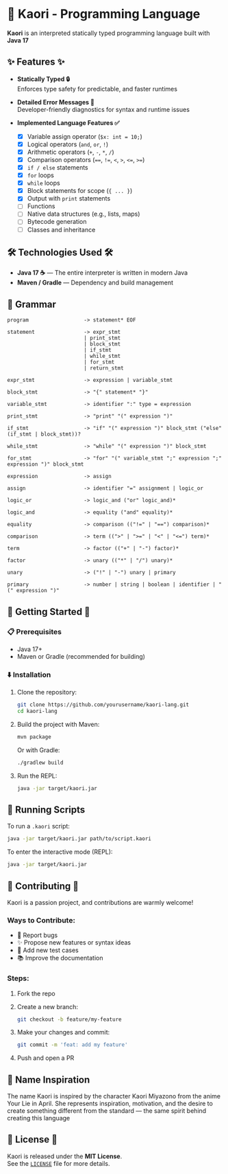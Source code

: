 # 🎻 Kaori - Programming Language

**Kaori** is an interpreted statically typed programming language built with **Java 17**

## ✨ Features ✨

-   **Statically Typed 🔒**  
    Enforces type safety for predictable, and faster runtimes

-   **Detailed Error Messages 🎯**  
    Developer-friendly diagnostics for syntax and runtime issues

-   **Implemented Language Features ✅**

    -   [x] Variable assign operator (`$x: int = 10;`)
    -   [x] Logical operators (`and`, `or`, `!`)
    -   [x] Arithmetic operators (`+`, `-`, `*`, `/`)
    -   [x] Comparison operators (`==`, `!=`, `<`, `>`, `<=`, `>=`)
    -   [x] `if / else` statements
    -   [x] `for` loops
    -   [x] `while` loops
    -   [x] Block statements for scope (`{ ... }`)
    -   [x] Output with `print` statements
    -   [ ] Functions
    -   [ ] Native data structures (e.g., lists, maps)
    -   [ ] Bytecode generation
    -   [ ] Classes and inheritance

## 🛠️ Technologies Used 🛠️

-   **Java 17 ☕** — The entire interpreter is written in modern Java
-   **Maven / Gradle** — Dependency and build management

## 📜 Grammar

```text
program                  -> statement* EOF

statement                -> expr_stmt
                         | print_stmt
                         | block_stmt
                         | if_stmt
                         | while_stmt
                         | for_stmt
                         | return_stmt

expr_stmt                -> expression | variable_stmt

block_stmt               -> "{" statement* "}"

variable_stmt            -> identifier ":" type = expression

print_stmt               -> "print" "(" expression ")"

if_stmt                  -> "if" "(" expression ")" block_stmt ("else" (if_stmt | block_stmt))?

while_stmt               -> "while" "(" expression ")" block_stmt

for_stmt                 -> "for" "(" variable_stmt ";" expression ";" expression ")" block_stmt

expression               -> assign

assign                   -> identifier "=" assignment | logic_or

logic_or                 -> logic_and ("or" logic_and)*

logic_and                -> equality ("and" equality)*

equality                 -> comparison (("!=" | "==") comparison)*

comparison               -> term ((">" | ">=" | "<" | "<=") term)*

term                     -> factor (("+" | "-") factor)*

factor                   -> unary (("*" | "/") unary)*

unary                    -> ("!" | "-") unary | primary

primary                  -> number | string | boolean | identifier | "(" expression ")"
```

## 🚀 Getting Started 🚀

### 📋 Prerequisites

-   Java 17+
-   Maven or Gradle (recommended for building)

### ⬇️ Installation

1. Clone the repository:

    ```bash
    git clone https://github.com/yourusername/kaori-lang.git
    cd kaori-lang
    ```

2. Build the project with Maven:

    ```bash
    mvn package
    ```

    Or with Gradle:

    ```bash
    ./gradlew build
    ```

3. Run the REPL:

    ```bash
    java -jar target/kaori.jar
    ```

## 🧪 Running Scripts

To run a `.kaori` script:

```bash
java -jar target/kaori.jar path/to/script.kaori
```

To enter the interactive mode (REPL):

```bash
java -jar target/kaori.jar
```

## 🤝 Contributing 🤝

Kaori is a passion project, and contributions are warmly welcome!

### Ways to Contribute:

-   🚨 Report bugs
-   ✨ Propose new features or syntax ideas
-   🧪 Add new test cases
-   📚 Improve the documentation

### Steps:

1. Fork the repo
2. Create a new branch:

    ```bash
    git checkout -b feature/my-feature
    ```

3. Make your changes and commit:

    ```bash
    git commit -m 'feat: add my feature'
    ```

4. Push and open a PR

## 💖 Name Inspiration

The name Kaori is inspired by the character Kaori Miyazono from the anime Your Lie in April. She represents inspiration, motivation, and the desire to create something different from the standard — the same spirit behind creating this language

## 📄 License 📄

Kaori is released under the **MIT License**.  
See the [`LICENSE`](LICENSE) file for more details.
